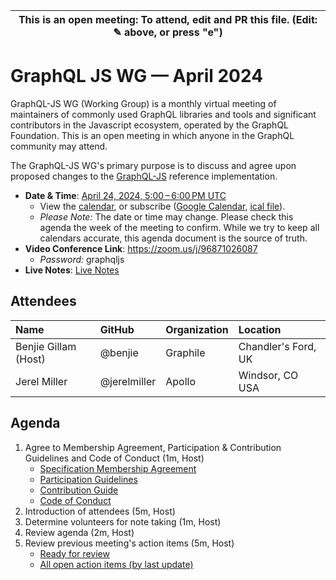| This is an open meeting: To attend, edit and PR this file. (Edit: ✎ above, or press "e") |
| ---------------------------------------------------------------------------------------- |

# GraphQL JS WG — April 2024

GraphQL-JS WG (Working Group) is a monthly virtual meeting of maintainers of
commonly used GraphQL libraries and tools and significant contributors in the
Javascript ecosystem, operated by the GraphQL Foundation. This is an open
meeting in which anyone in the GraphQL community may attend.

The GraphQL-JS WG's primary purpose is to discuss and agree upon proposed
changes to the [GraphQL-JS](https://github.com/graphql/graphql-spec) reference
implementation.


- **Date & Time**: [April 24, 2024, 5:00 – 6:00 PM UTC](https://www.timeanddate.com/worldclock/converter.html?iso=20240424T170000&p1=224&p2=179&p3=136&p4=268&p5=367&p6=438&p7=248&p8=240)
  - View the [calendar][], or subscribe ([Google Calendar][], [ical file][]).
  - _Please Note:_ The date or time may change. Please check this agenda the
    week of the meeting to confirm. While we try to keep all calendars accurate,
    this agenda document is the source of truth.
- **Video Conference Link**: https://zoom.us/j/96871026087
  - _Password:_ graphqljs
- **Live Notes**: [Live Notes][]

[calendar]: https://calendar.google.com/calendar/embed?src=linuxfoundation.org_ik79t9uuj2p32i3r203dgv5mo8%40group.calendar.google.com
[google calendar]: https://calendar.google.com/calendar?cid=bGludXhmb3VuZGF0aW9uLm9yZ19pazc5dDl1dWoycDMyaTNyMjAzZGd2NW1vOEBncm91cC5jYWxlbmRhci5nb29nbGUuY29t
[ical file]: https://calendar.google.com/calendar/ical/linuxfoundation.org_ik79t9uuj2p32i3r203dgv5mo8%40group.calendar.google.com/public/basic.ics
[live notes]: https://docs.google.com/document/d/12LM6NZxR22zBwRfihM8Vrf7uV-0gmmO5M3ooSCVS0Hs/edit?usp=sharing

## Attendees

<!-- prettier-ignore -->
| Name                 | GitHub        | Organization       | Location              |
| :------------------- | :------------ | :----------------- | :-------------------- |
| Benjie Gillam (Host) | @benjie       | Graphile           | Chandler's Ford, UK   |
| Jerel Miller         | @jerelmiller  | Apollo             | Windsor, CO USA       |


## Agenda

1. Agree to Membership Agreement, Participation & Contribution Guidelines and Code of Conduct (1m, Host)
   - [Specification Membership Agreement](https://github.com/graphql/foundation)
   - [Participation Guidelines](https://github.com/graphql/graphql-wg#participation-guidelines)
   - [Contribution Guide](https://github.com/graphql/graphql-spec/blob/main/CONTRIBUTING.md)
   - [Code of Conduct](https://github.com/graphql/foundation/blob/master/CODE-OF-CONDUCT.md)
1. Introduction of attendees (5m, Host)
1. Determine volunteers for note taking (1m, Host)
1. Review agenda (2m, Host)
1. Review previous meeting's action items (5m, Host)
   - [Ready for review](https://github.com/graphql/graphql-js-wg/issues?q=is%3Aissue+is%3Aopen+label%3A%22Ready+for+review+%F0%9F%99%8C%22+sort%3Aupdated-desc)
   - [All open action items (by last update)](https://github.com/graphql/graphql-js-wg/issues?q=is%3Aissue+is%3Aopen+label%3A%22Action+item+%3Aclapper%3A%22+sort%3Aupdated-desc)
